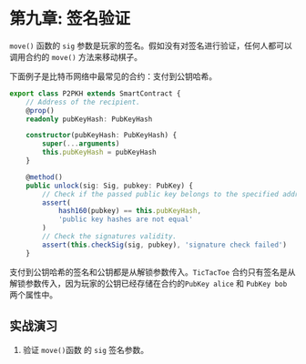 # 第九章: 签名验证

`move()` 函数的 `sig` 参数是玩家的签名。假如没有对签名进行验证，任何人都可以调用合约的 `move()` 方法来移动棋子。

下面例子是比特币网络中最常见的合约：支付到公钥哈希。

```ts
export class P2PKH extends SmartContract {
    // Address of the recipient.
    @prop()
    readonly pubKeyHash: PubKeyHash

    constructor(pubKeyHash: PubKeyHash) {
        super(...arguments)
        this.pubKeyHash = pubKeyHash
    }

    @method()
    public unlock(sig: Sig, pubkey: PubKey) {
        // Check if the passed public key belongs to the specified address.
        assert(
            hash160(pubkey) == this.pubKeyHash,
            'public key hashes are not equal'
        )
        // Check the signatures validity.
        assert(this.checkSig(sig, pubkey), 'signature check failed')
    }

```

支付到公钥哈希的签名和公钥都是从解锁参数传入。`TicTacToe` 合约只有签名是从解锁参数传入，因为玩家的公钥已经存储在合约的`PubKey alice` 和 `PubKey bob` 两个属性中。


## 实战演习

1. 验证 `move()`函数 的 `sig` 签名参数。